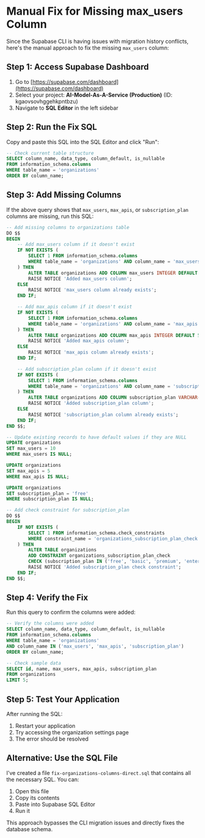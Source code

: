 # Manual Fix for Missing max_users Column

Since the Supabase CLI is having issues with migration history conflicts, here's the manual approach to fix the missing `max_users` column:

## Step 1: Access Supabase Dashboard

1. Go to [https://supabase.com/dashboard](https://supabase.com/dashboard)
2. Select your project: **AI-Model-As-A-Service (Production)** (ID: kgaovsovhggehkpntbzu)
3. Navigate to **SQL Editor** in the left sidebar

## Step 2: Run the Fix SQL

Copy and paste this SQL into the SQL Editor and click "Run":

```sql
-- Check current table structure
SELECT column_name, data_type, column_default, is_nullable
FROM information_schema.columns 
WHERE table_name = 'organizations' 
ORDER BY column_name;
```

## Step 3: Add Missing Columns

If the above query shows that `max_users`, `max_apis`, or `subscription_plan` columns are missing, run this SQL:

```sql
-- Add missing columns to organizations table
DO $$
BEGIN
    -- Add max_users column if it doesn't exist
    IF NOT EXISTS (
        SELECT 1 FROM information_schema.columns 
        WHERE table_name = 'organizations' AND column_name = 'max_users'
    ) THEN
        ALTER TABLE organizations ADD COLUMN max_users INTEGER DEFAULT 10;
        RAISE NOTICE 'Added max_users column';
    ELSE
        RAISE NOTICE 'max_users column already exists';
    END IF;

    -- Add max_apis column if it doesn't exist
    IF NOT EXISTS (
        SELECT 1 FROM information_schema.columns 
        WHERE table_name = 'organizations' AND column_name = 'max_apis'
    ) THEN
        ALTER TABLE organizations ADD COLUMN max_apis INTEGER DEFAULT 5;
        RAISE NOTICE 'Added max_apis column';
    ELSE
        RAISE NOTICE 'max_apis column already exists';
    END IF;

    -- Add subscription_plan column if it doesn't exist
    IF NOT EXISTS (
        SELECT 1 FROM information_schema.columns 
        WHERE table_name = 'organizations' AND column_name = 'subscription_plan'
    ) THEN
        ALTER TABLE organizations ADD COLUMN subscription_plan VARCHAR(50) DEFAULT 'free';
        RAISE NOTICE 'Added subscription_plan column';
    ELSE
        RAISE NOTICE 'subscription_plan column already exists';
    END IF;
END $$;

-- Update existing records to have default values if they are NULL
UPDATE organizations 
SET max_users = 10 
WHERE max_users IS NULL;

UPDATE organizations 
SET max_apis = 5 
WHERE max_apis IS NULL;

UPDATE organizations 
SET subscription_plan = 'free' 
WHERE subscription_plan IS NULL;

-- Add check constraint for subscription_plan
DO $$
BEGIN
    IF NOT EXISTS (
        SELECT 1 FROM information_schema.check_constraints 
        WHERE constraint_name = 'organizations_subscription_plan_check'
    ) THEN
        ALTER TABLE organizations 
        ADD CONSTRAINT organizations_subscription_plan_check 
        CHECK (subscription_plan IN ('free', 'basic', 'premium', 'enterprise'));
        RAISE NOTICE 'Added subscription_plan check constraint';
    END IF;
END $$;
```

## Step 4: Verify the Fix

Run this query to confirm the columns were added:

```sql
-- Verify the columns were added
SELECT column_name, data_type, column_default, is_nullable
FROM information_schema.columns 
WHERE table_name = 'organizations' 
AND column_name IN ('max_users', 'max_apis', 'subscription_plan')
ORDER BY column_name;

-- Check sample data
SELECT id, name, max_users, max_apis, subscription_plan 
FROM organizations 
LIMIT 5;
```

## Step 5: Test Your Application

After running the SQL:
1. Restart your application
2. Try accessing the organization settings page
3. The error should be resolved

## Alternative: Use the SQL File

I've created a file `fix-organizations-columns-direct.sql` that contains all the necessary SQL. You can:
1. Open this file
2. Copy its contents
3. Paste into Supabase SQL Editor
4. Run it

This approach bypasses the CLI migration issues and directly fixes the database schema.
